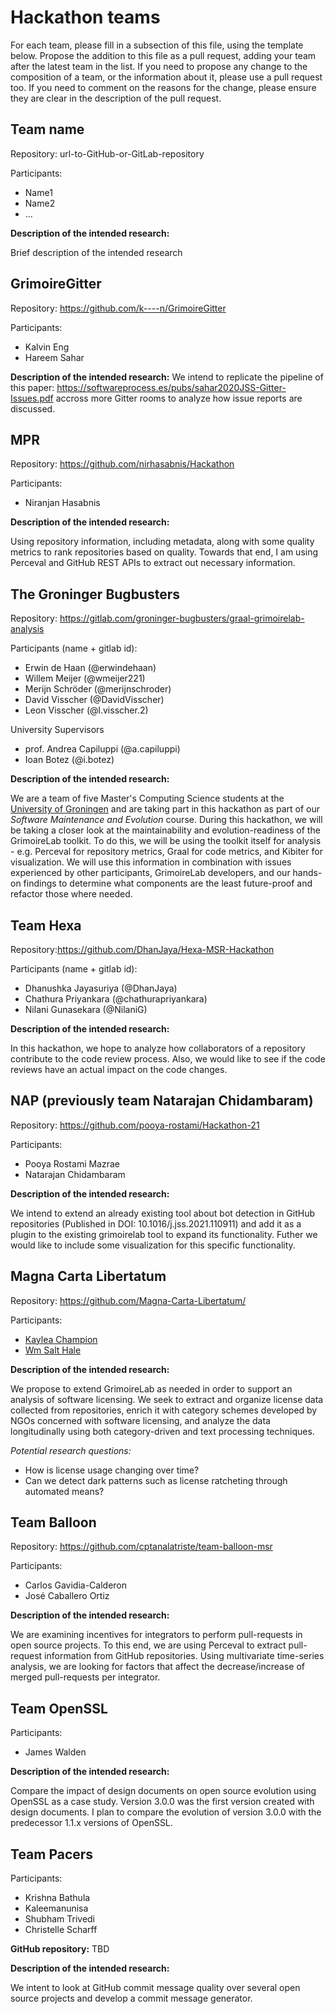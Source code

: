 # Hackathon teams

For each team, please fill in a subsection of this file, using the template below.
Propose the addition to this file as a pull request, adding your team after the
latest team in the list. If you need to propose any change to the composition of
a team, or the information about it, please use a pull request too. If you need to
comment on the reasons for the change, please ensure they are clear in the description
of the pull request.

## Team name

Repository: url-to-GitHub-or-GitLab-repository

Participants:

* Name1
* Name2
* ...

**Description of the intended research:**

Brief description of the intended research

## GrimoireGitter

Repository: https://github.com/k----n/GrimoireGitter

Participants:

* Kalvin Eng
* Hareem Sahar

**Description of the intended research:**
We intend to replicate the pipeline of this paper: https://softwareprocess.es/pubs/sahar2020JSS-Gitter-Issues.pdf accross more Gitter rooms to analyze how issue reports are discussed.

## MPR

Repository: https://github.com/nirhasabnis/Hackathon

Participants:

* Niranjan Hasabnis

**Description of the intended research:**

Using repository information, including metadata, along with some quality metrics to rank repositories based on quality. Towards that end, I am using Perceval and GitHub REST APIs to extract out necessary information.

## The Groninger Bugbusters

Repository: https://gitlab.com/groninger-bugbusters/graal-grimoirelab-analysis

Participants (name + gitlab id):

* Erwin de Haan             (@erwindehaan)
* Willem Meijer             (@wmeijer221)
* Merijn Schröder           (@merijnschroder)
* David Visscher            (@DavidVisscher)
* Leon Visscher             (@l.visscher.2)

University Supervisors
* prof. Andrea Capiluppi    (@a.capiluppi)
* Ioan Botez                (@i.botez)

**Description of the intended research:**

We are a team of five Master's Computing Science students at the [University of Groningen](https://www.rug.nl/) and are taking part in this hackathon as part of our *Software Maintenance and Evolution* course. 
During this hackathon, we will be taking a closer look at the maintainability and evolution-readiness of the GrimoireLab toolkit. 
To do this, we will be using the toolkit itself for analysis - e.g. Perceval for repository metrics, Graal for code metrics, and Kibiter for visualization. 
We will use this information in combination with issues experienced by other participants, GrimoireLab developers, and our hands-on findings to determine what components are the least future-proof and refactor those where needed.

## Team Hexa

Repository:https://github.com/DhanJaya/Hexa-MSR-Hackathon

Participants (name + gitlab id):

* Dhanushka Jayasuriya             (@DhanJaya)
* Chathura Priyankara             (@chathurapriyankara)
* Nilani Gunasekara           (@NilaniG)


**Description of the intended research:**

In this hackathon, we hope to analyze how collaborators of a repository contribute to the code review process. Also, we would like to see if the code reviews have an actual impact on the code changes.


## NAP (previously team Natarajan Chidambaram)

Repository: https://github.com/pooya-rostami/Hackathon-21

Participants:

* Pooya Rostami Mazrae
* Natarajan Chidambaram

**Description of the intended research:**

We intend to extend an already existing tool about bot detection in GitHub repositories (Published in DOI: 10.1016/j.jss.2021.110911) and add it as a plugin to the existing grimoirelab tool to expand its functionality. Futher we would like to include some visualization for this specific functionality.

## Magna Carta Libertatum

Repository: https://github.com/Magna-Carta-Libertatum/

Participants:

* [Kaylea Champion](https://github.com/kayleachampion)
* [Wm Salt Hale](https://github.com/altsalt)

**Description of the intended research:**

We propose to extend GrimoireLab as needed in order to support an analysis of software licensing. We seek to extract and organize license data collected from repositories, enrich it with category schemes developed by NGOs concerned with software licensing, and analyze the data longitudinally using both category-driven and text processing techniques.

*Potential research questions:*
* How is license usage changing over time?
* Can we detect dark patterns such as license ratcheting through automated means?


## Team Balloon

Repository: https://github.com/cptanalatriste/team-balloon-msr

Participants:

* Carlos Gavidia-Calderon
* José Caballero Ortiz

**Description of the intended research:**

We are examining incentives for integrators to perform pull-requests in open source projects.
To this end, we are using Perceval to extract pull-request information
from GitHub repositories.
Using multivariate time-series analysis, we are looking for factors
that affect the decrease/increase of merged pull-requests per integrator.


## Team OpenSSL

Participants:

* James Walden

**Description of the intended research:**

Compare the impact of design documents on open source evolution using OpenSSL as a case study. Version 3.0.0 was the first version created with design documents. I plan to compare the evolution of version 3.0.0 with the predecessor 1.1.x versions of OpenSSL.

## Team Pacers

Participants:

* Krishna Bathula
* Kaleemanunisa
* Shubham Trivedi
* Christelle Scharff

**GitHub repository:** TBD

**Description of the intended research:**

We intent to look at GitHub commit message quality over several open source projects and develop a commit message generator. 
